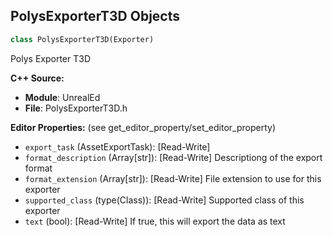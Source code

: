 ## PolysExporterT3D Objects

```python
class PolysExporterT3D(Exporter)
```

Polys Exporter T3D

**C++ Source:**

- **Module**: UnrealEd
- **File**: PolysExporterT3D.h

**Editor Properties:** (see get_editor_property/set_editor_property)

- ``export_task`` (AssetExportTask):  [Read-Write]
- ``format_description`` (Array[str]):  [Read-Write] Descriptiong of the export format
- ``format_extension`` (Array[str]):  [Read-Write] File extension to use for this exporter
- ``supported_class`` (type(Class)):  [Read-Write] Supported class of this exporter
- ``text`` (bool):  [Read-Write] If true, this will export the data as text

<a id="unreal.PolysFactory"></a>